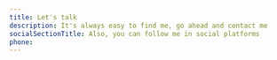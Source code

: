 ```yaml
---
title: Let's talk
description: It's always easy to find me, go ahead and contact me
socialSectionTitle: Also, you can follow me in social platforms
phone:
---
```

